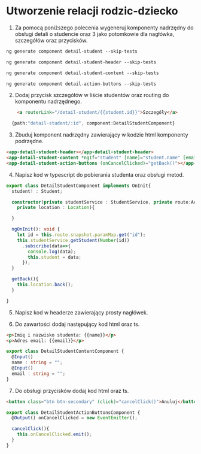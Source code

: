 # Utworzenie relacji rodzic-dziecko

1. Za pomocą poniższego polecenia wygeneruj komponenty nadrzędny do obsługi detali o studencie oraz 3 jako potomkowie dla nagłówka, szczegółów oraz przycisków.

```ps
ng generate component detail-student --skip-tests
```

```ps
ng generate component detail-student-header --skip-tests
```

```ps
ng generate component detail-student-content --skip-tests
```

```ps
ng generate component detail-action-buttons --skip-tests
```

2. Dodaj przycisk szczegółów w liście studentów oraz routing do komponentu nadrzędnego.

```html
    <a routerLink="/detail-student/{{student.id}}">Szczegóły</a>
```

```ts
  {path:"detail-student/:id", component:DetailStudentComponent}
```

3. Zbuduj komponent nadrzędny zawierający w kodzie html komponenty podrzędne.

```html
<app-detail-student-header></app-detail-student-header>
<app-detail-student-content *ngIf="student" [name]="student.name" [email]="student.email"></app-detail-student-content>
<app-detail-student-action-buttons (onCancelClicked)="getBack()"></app-detail-student-action-buttons>
```

4. Napisz kod w typescript do pobierania studenta oraz obsługi metod.

```ts
export class DetailStudentComponent implements OnInit{
  student! : Student;

  constructor(private studentService : StudentService, private route:ActivatedRoute, 
    private location : Location){

  }

  ngOnInit(): void {
    let id = this.route.snapshot.paramMap.get("id");
    this.studentService.getStudent(Number(id))
      .subscribe(data=>{
        console.log(data);
        this.student = data;
      });
  }

  getBack(){
    this.location.back();
  }

}
```

5. Napisz kod w headerze zawierający prosty nagłówek.

6. Do zawartości dodaj następujący kod html oraz ts.

```html
<p>Imię i nazwisko studenta: {{name}}</p>
<p>Adres email: {{email}}</p>
```

```ts
export class DetailStudentContentComponent {
  @Input()
  name : string = "";
  @Input()
  email : string = "";
}

```

7. Do obsługi przycisków dodaj kod html oraz ts.

```html
<button class="btn btn-secondary" (click)="cancelClick()">Anuluj</button>
```

```ts
export class DetailStudentActionButtonsComponent {
  @Output() onCancelClicked = new EventEmitter();

  cancelClick(){
    this.onCancelClicked.emit();
  }
}

```
